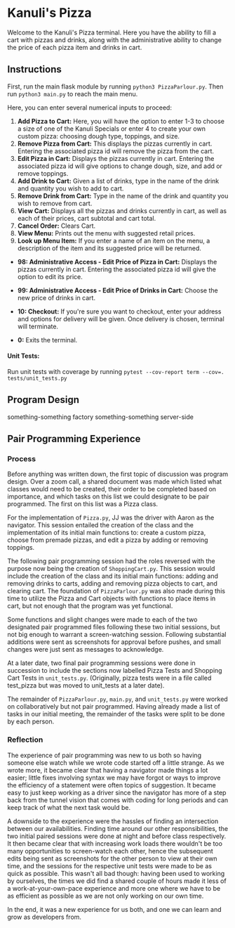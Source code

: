 # Kanuli's Pizza
Welcome to the Kanuli's Pizza terminal. Here you have the ability to fill a cart with pizzas and drinks, along with the administrative ability to change the price of each pizza item and drinks in cart.

## Instructions
First, run the main flask module by running `python3 PizzaParlour.py`. Then run `python3 main.py` to reach the main menu.

Here, you can enter several numerical inputs to proceed:
1. **Add Pizza to Cart:** Here, you will have the option to enter 1-3 to choose a size of one of the Kanuli Specials or enter 4 to create your own custom pizza: 
choosing dough type, toppings, and size.
2. **Remove Pizza from Cart:** This displays the pizzas currently in cart. Entering the associated pizza id will remove the pizza from the cart.
3. **Edit Pizza in Cart:** Displays the pizzas currently in cart. Entering the associated pizza id will give options to change dough, size, and add or remove toppings.
4. **Add Drink to Cart:** Given a list of drinks, type in the name of the drink and quantity you wish to add to cart.
5. **Remove Drink from Cart:** Type in the name of the drink and quantity you wish to remove from cart.
6. **View Cart:** Displays all the pizzas and drinks currently in cart, as well as each of their prices, cart subtotal and cart total.
7. **Cancel Order:** Clears Cart.
8. **View Menu:** Prints out the menu with suggested retail prices.
9. **Look up Menu Item:** If you enter a name of an item on the menu, a description of the item and its suggested price will be returned. 

* **98: Administrative Access - Edit Price of Pizza in Cart:** Displays the pizzas currently in cart. Entering the associated pizza id will give the option to edit its price.
* **99: Administrative Access - Edit Price of Drinks in Cart:** Choose the new price of drinks in cart.

* **10: Checkout:** If you're sure you want to checkout, enter your address and options for delivery will be given. Once delivery is chosen, terminal will terminate.
* **0:** Exits the terminal.

#### Unit Tests:
Run unit tests with coverage by running `pytest --cov-report term --cov=. tests/unit_tests.py`

## Program Design
something-something factory
something-something server-side

## Pair Programming Experience
### Process
  Before anything was written down, the first topic of discussion was program design. Over a zoom call, a shared document was made which listed what classes would need to be created, their order to be completed based on importance, and which tasks on this list we could designate to be pair programmed. The first on this list was a Pizza class.
  
  For the implementation of `Pizza.py`, JJ was the driver with Aaron as the navigator. This session entailed the creation of the class and the implementation of its initial main functions to: create a custom pizza, choose from premade pizzas, and edit a pizza by adding or removing toppings. 
  
  The following pair programming session had the roles reversed with the purpose now being the creation of `ShoppingCart.py`. This session would include the creation of the class and its initial main functions: adding and removing drinks to carts, adding and removing pizza objects to cart, and clearing cart. The foundation of `PizzaParlour.py` was also made during this time to utilize the Pizza and Cart objects with functions to place items in cart, but not enough that the program was yet functional.
  
  Some functions and slight changes were made to each of the two designated pair programmed files following these two initial sessions, but not big enough to warrant a screen-watching session.  Following substantial additions were sent as screenshots for approval before pushes, and small changes were just sent as messages to acknowledge.
  
  At a later date,  two final pair programming sessions were done in succession to include the sections now labelled Pizza Tests and Shopping Cart Tests in `unit_tests.py`. (Originally, pizza tests were in a file called test_pizza but was moved to unit_tests at a later date).
  
  The remainder of `PizzaParlour.py`, `main.py`, and `unit_tests.py` were worked on collaboratively but not pair programmed. Having already made a list of tasks in our initial meeting, the remainder of the tasks were split to be done by each person.
  
### Reflection
  The experience of pair programming was new to us both so having someone else watch while we wrote code started off a little strange. As we wrote more, it became clear that having a navigator made things a lot easier; little fixes involving syntax we may have forgot or ways to improve the efficiency of a statement were often topics of suggestion. It became easy to just keep working as a driver since the navigator has more of a step back from the tunnel vision that comes with coding for long periods and can keep track of what the next task would be.

  A downside to the experience were the hassles of finding an intersection between our availabilities. Finding time around our other responsibilities, the two initial paired sessions were done at night and before class respectively. It then became clear that with increasing work loads there wouldn't be too many opportunities to screen-watch each other, hence the subsequent edits being sent as screenshots for the other person to view at their own time, and the sessions for the respective unit tests were made to be as quick as possible. This wasn't all bad though: having been used to working by ourselves, the times we did find a shared couple of hours made it less of a work-at-your-own-pace experience and more one where we have to be as efficient as possible as we are not only working on our own time.
  
  In the end, it was a new experience for us both, and one we can learn and grow as developers from.
